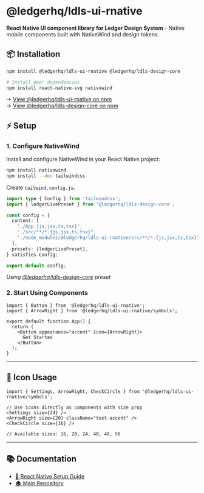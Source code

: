 # @ledgerhq/ldls-ui-rnative

**React Native UI component library for Ledger Design System** - Native mobile components built with NativeWind and design tokens.

## 📦 Installation

```bash
npm install @ledgerhq/ldls-ui-rnative @ledgerhq/ldls-design-core

# Install peer dependencies
npm install react-native-svg nativewind
```

→ [View @ledgerhq/ldls-ui-rnative on npm](https://www.npmjs.com/package/@ledgerhq/ldls-ui-rnative?activeTab=readme)  
→ [View @ledgerhq/ldls-design-core on npm](https://www.npmjs.com/package/@ledgerhq/ldls-design-core?activeTab=readme)

## ⚡ Setup

### 1. Configure NativeWind

Install and configure NativeWind in your React Native project:

```bash
npm install nativewind
npm install --dev tailwindcss
```

Create `tailwind.config.js`:

```typescript
import type { Config } from 'tailwindcss';
import { ledgerLivePreset } from '@ledgerhq/ldls-design-core';

const config = {
  content: [
    "./App.{js,jsx,ts,tsx}",
    "./src/**/*.{js,jsx,ts,tsx}",
    "./node_modules/@ledgerhq/ldls-ui-rnative/src/**/*.{js,jsx,ts,tsx}"
  ],
  presets: [ledgerLivePreset],
} satisfies Config;

export default config;
```

_Using [@ledgerhq/ldls-design-core](https://www.npmjs.com/package/@ledgerhq/ldls-design-core?activeTab=readme) preset_

### 2. Start Using Components

```tsx
import { Button } from '@ledgerhq/ldls-ui-rnative';
import { ArrowRight } from '@ledgerhq/ldls-ui-rnative/symbols';

export default function App() {
  return (
    <Button appearance="accent" icon={ArrowRight}>
      Get Started
    </Button>
  );
}
```
---

## 🔧 Icon Usage

```tsx
import { Settings, ArrowRight, CheckCircle } from '@ledgerhq/ldls-ui-rnative/symbols';

// Use icons directly as components with size prop
<Settings size={24} />
<ArrowRight size={20} className="text-accent" />
<CheckCircle size={16} />

// Available sizes: 16, 20, 24, 40, 48, 56
```

---

## 📚 Documentation

- [📱 React Native Setup Guide](https://nativewind.dev/getting-started/react-native)
- [🏠 Main Repository](https://github.com/LedgerHQ/ldls)
